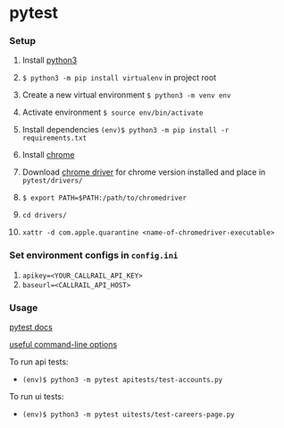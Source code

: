# pytest

### Setup

1. Install [python3](https://www.python.org/downloads/)

2. ```$ python3 -m pip install virtualenv``` in project root

3. Create a new virtual environment ```$ python3 -m venv env```

4. Activate environment ```$ source env/bin/activate```

5. Install dependencies ```(env)$ python3 -m pip install -r requirements.txt```

6. Install [chrome](https://www.google.com/chrome/?brand=CHBD&brand=FKPE&gclid=CjwKCAiAwrf-BRA9EiwAUWwKXoA4ry4QOhBBpEOGtjVMMQWSM32df6UIZ8oGiF3brFjQDeH-fSli1RoCgbIQAvD_BwE&gclsrc=aw.ds)

7. Download [chrome driver](https://chromedriver.chromium.org/downloads) for chrome version installed and place in `pytest/drivers/`

8. ```$ export PATH=$PATH:/path/to/chromedriver```

9. ```cd drivers/```

10. ```xattr -d com.apple.quarantine <name-of-chromedriver-executable>```

### Set environment configs in `config.ini`

1. ```apikey=<YOUR_CALLRAIL_API_KEY>```
2. ```baseurl=<CALLRAIL_API_HOST>```
 
### Usage

[pytest docs](https://docs.pytest.org/en/stable/contents.html)

[useful command-line options](https://docs.pytest.org/en/reorganize-docs/new-docs/user/commandlineuseful.html)

To run api tests:

- ```(env)$ python3 -m pytest apitests/test-accounts.py```

To run ui tests:

- ```(env)$ python3 -m pytest uitests/test-careers-page.py```